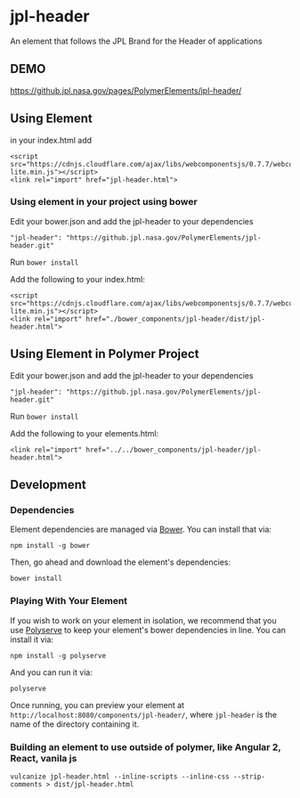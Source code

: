 # jpl-header

An element that follows the JPL Brand for the Header of applications

## DEMO

https://github.jpl.nasa.gov/pages/PolymerElements/jpl-header/

## Using Element

in your index.html add

```
<script src="https://cdnjs.cloudflare.com/ajax/libs/webcomponentsjs/0.7.7/webcomponents-lite.min.js"></script>
<link rel="import" href="jpl-header.html">
```

### Using element in your project using bower

Edit your bower.json and add the jpl-header to your dependencies

```
"jpl-header": "https://github.jpl.nasa.gov/PolymerElements/jpl-header.git"
```

Run `bower install`

Add the following to your index.html:

```
<script src="https://cdnjs.cloudflare.com/ajax/libs/webcomponentsjs/0.7.7/webcomponents-lite.min.js"></script>
<link rel="import" href="./bower_components/jpl-header/dist/jpl-header.html">
```

## Using Element in Polymer Project

Edit your bower.json and add the jpl-header to your dependencies

```
"jpl-header": "https://github.jpl.nasa.gov/PolymerElements/jpl-header.git"
```

Run `bower install`

Add the following to your elements.html:

```
<link rel="import" href="../../bower_components/jpl-header/jpl-header.html">
```

## Development

### Dependencies

Element dependencies are managed via [Bower](http://bower.io/). You can
install that via:

    npm install -g bower

Then, go ahead and download the element's dependencies:

    bower install


### Playing With Your Element

If you wish to work on your element in isolation, we recommend that you use
[Polyserve](https://github.com/PolymerLabs/polyserve) to keep your element's
bower dependencies in line. You can install it via:

    npm install -g polyserve

And you can run it via:

    polyserve

Once running, you can preview your element at
`http://localhost:8080/components/jpl-header/`, where `jpl-header` is the name of the directory containing it.

### Building an element to use outside of polymer, like Angular 2, React, vanila js

```
vulcanize jpl-header.html --inline-scripts --inline-css --strip-comments > dist/jpl-header.html
```

